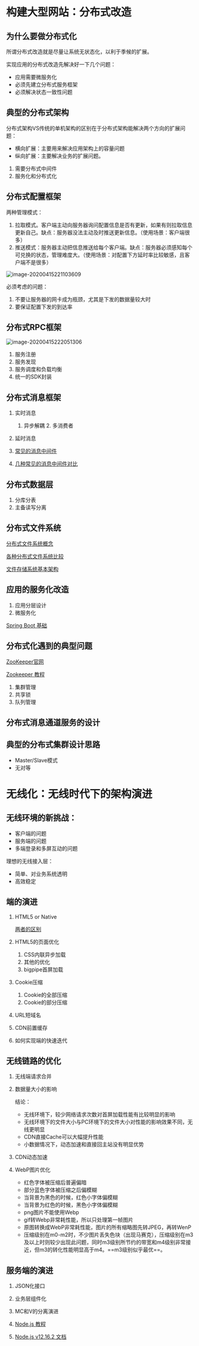 # 构建大型网站：分布式改造

## 为什么要做分布式化

所谓分布式改造就是尽量让系统无状态化，以利于季候的扩展。

实现应用的分布式改造先解决好一下几个问题：

+ 应用需要微服务化
+ 必须先建立分布式服务框架
+ 必须解决状态一致性问题

## 典型的分布式架构

分布式架构VS传统的单机架构的区别在于分布式架构能解决两个方向的扩展问题：

+ 横向扩展：主要用来解决应用架构上的容量问题
+ 纵向扩展：主要解决业务的扩展问题。

1. 需要分布式中间件
2. 服务化和分布式化

## 分布式配置框架

两种管理模式：

1. 拉取模式。客户端主动向服务器询问配置信息是否有更新，如果有则拉取信息更新自己。缺点：服务器没法主动及时推送更新信息。（使用场景：客户端很多）
2. 推送模式：服务器主动把信息推送给每个客户端。缺点：服务器必须感知每个可兑换的状态，管理难度大。（使用场景：对配置下方延时率比较敏感，且客户端不是很多）

![image-20200415221103609](https://gitee.com/hfqy/picture_bed/raw/master/img/20200415221110.png)

必须考虑的问题：

1. 不要让服务器的网卡成为瓶颈，尤其是下发的数据量较大时
2. 要保证配置下发的到达率

## 分布式RPC框架

![image-20200415222051306](https://gitee.com/hfqy/picture_bed/raw/master/img/20200415222057.png)

1. 服务注册
2. 服务发现
3. 服务调度和负载均衡
4. 统一的SDK封装

 ## 分布式消息框架

1. 实时消息
   	1. 异步解耦
    	2. 多消费者

2. 延时消息
3. [常见的消息中间件](http://queus.io)
4. [几种常见的消息中间件对比](https://my.oschina.net/blogByRzc/blog/3012251)

## 分布式数据层

1. 分库分表
2. 主备读写分离

## 分布式文件系统

[分布式文件系统概念](https://www.cnblogs.com/wwchihiro/p/9242542.html)

[各种分布式文件系统比较](https://blog.csdn.net/baiducheng/article/details/78210752)

[文件存储系统基本架构](https://zhuanlan.zhihu.com/p/27666295)

## 应用的服务化改造

1. 应用分层设计
2. 微服务化

[Spring Boot 基础](https://www.ibm.com/developerworks/cn/java/j-spring-boot-basics-perry/index.html)

## 分布式化遇到的典型问题

[ZooKeeper官网](http://zookeeper.apache.org/)

[Zookeeper 教程](https://www.w3cschool.cn/zookeeper/)

1. 集群管理
2. 共享锁
3. 队列管理

## 分布式消息通道服务的设计

## 典型的分布式集群设计思路

+ Master/Slave模式
+ 无对等

# 无线化：无线时代下的架构演进

## 无线环境的新挑战：

+ 客户端的问题
+ 服务端的问题
+ 多端登录和多屏互动的问题

理想的无线接入层：

+ 简单、对业务系统透明
+ 高效稳定

## 端的演进

1. HTML5 or Native

   [两者的区别](https://blog.csdn.net/wangshufen20091651/article/details/71122926)

2. HTML5的页面优化
   1. CSS内联异步加载
   2. 其他的优化
   3. bigpipe首屏加载

3. Cookie压缩
   1. Cookie的全部压缩
   2. Cookie的部分压缩

4. URL短域名
5. CDN前置缓存

6. 如何实现端的快速迭代

## 无线链路的优化

1. 无线端请求合并

2. 数据量大小的影响

   结论：

   + 无线环境下，较少网络请求次数对首屏加载性能有比较明显的影响
   + 无线环境下的文件大小与PC环境下的文件大小对性能的影响效果不同，无线更明显
   + CDN直接Cache可以大幅提升性能
   + 小数据情况下，动态加速和直接回主站没有明显优势

3. CDN动态加速

4. WebP图片优化
   + 红色字体被压缩后普遍偏暗
   + 部分蓝色字体被压缩之后偏模糊
   + 当背景为黑色的时候，红色小字体偏模糊
   + 当背景为红色的时候，黑色小字体偏模糊
   + png图片不能使用Webp
   + gif转Webp非常耗性能，所以只处理第一帧图片
   + 原图转换成WebP非常耗性能，图片的所有缩略图先转JPEG，再转WenP
   + 压缩级别在m0-m2时，不少图片丢失色块（出现马赛克），压缩级别在m3及以上时则较少出现此问题，同时m3级别所节约的带宽和m4级别非常接近，但m3的转化性能明显高于m4。==m3级别似乎最优==。

## 服务端的演进

1. JSON化接口
2. 业务层组件化
3. MC和V的分离演进

1. [Node.js 教程](https://www.runoob.com/nodejs/nodejs-tutorial.html)
2. [Node.js v12.16.2 文档](http://nodejs.cn/api/)